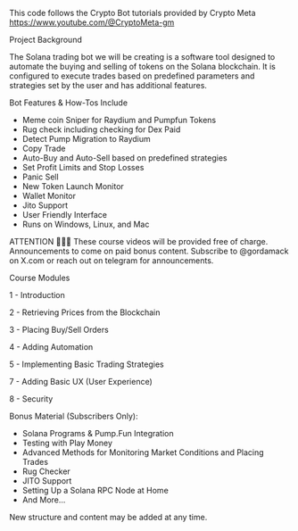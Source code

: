 This code follows the Crypto Bot tutorials provided by Crypto Meta https://www.youtube.com/@CryptoMeta-gm

Project Background

The Solana trading bot we will be creating is a software tool designed to automate the buying and selling of tokens on the Solana blockchain. It is configured to execute trades based on predefined parameters and strategies set by the user and has additional features.

Bot Features & How-Tos Include
- Meme coin Sniper for Raydium and Pumpfun Tokens
- Rug check including checking for Dex Paid
- Detect Pump Migration to Raydium
- Copy Trade
- Auto-Buy and Auto-Sell based on predefined strategies 
- Set Profit Limits and Stop Losses
- Panic Sell
- New Token Launch Monitor
- Wallet Monitor
- Jito Support
- User Friendly Interface
- Runs on Windows, Linux, and Mac 

ATTENTION 🚨🚨🚨
These course videos will be provided free of charge. Announcements to come on paid bonus content. Subscribe to @gordamack on X.com or reach out on telegram for announcements.

Course Modules

1 - Introduction

2 - Retrieving Prices from the Blockchain

3 - Placing Buy/Sell Orders

4 - Adding Automation

5 - Implementing Basic Trading Strategies

7 - Adding Basic UX (User Experience)

8 - Security

Bonus Material (Subscribers Only): 
- Solana Programs & Pump.Fun Integration
- Testing with Play Money
- Advanced Methods for Monitoring Market Conditions and Placing Trades
- Rug Checker 
- JITO Support 
- Setting Up a Solana RPC Node at Home
- And More...

New structure and content may be added at any time.
